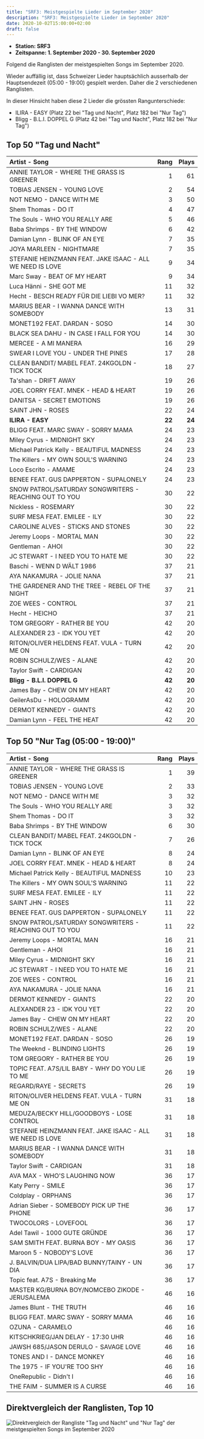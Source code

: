 ```yaml
---
title: "SRF3: Meistgespielte Lieder im September 2020"
description: "SRF3: Meistgespielte Lieder im September 2020"
date: 2020-10-02T15:00:00+02:00
draft: false
---
```


* **Station: SRF3**
* **Zeitspanne: 1. September 2020 - 30. September 2020**

Folgend die Ranglisten der meistgespielten Songs im September 2020.

Wieder auffällig ist, dass Schweizer Lieder hauptsächlich ausserhalb der Hauptsendezeit (05:00 - 19:00) gespielt werden. Daher die 2 verschiedenen Ranglisten.

In dieser Hinsicht haben diese 2 Lieder die grössten Rangunterschiede:

* ILIRA - EASY (Platz 22 bei "Tag und Nacht", Platz 182 bei "Nur Tag")
* Bligg - B.L.I. DOPPEL G (Platz 42 bei "Tag und Nacht", Platz 182 bei "Nur Tag")

## Top 50 "Tag und Nacht"

| Artist - Song | Rang | Plays |
|:-|-:|-:|
| ANNIE TAYLOR - WHERE THE GRASS IS GREENER | 1 | 61 |
| TOBIAS JENSEN - YOUNG LOVE | 2 | 54 |
| NOT NEMO - DANCE WITH ME | 3 | 50 |
| Shem Thomas - DO IT | 4 | 47 |
| The Souls - WHO YOU REALLY ARE | 5 | 46 |
| Baba Shrimps - BY THE WINDOW | 6 | 42 |
| Damian Lynn - BLINK OF AN EYE | 7 | 35 |
| JOYA MARLEEN - NIGHTMARE | 7 | 35 |
| STEFANIE HEINZMANN FEAT. JAKE ISAAC - ALL WE NEED IS LOVE | 9 | 34 |
| Marc Sway - BEAT OF MY HEART | 9 | 34 |
| Luca Hänni - SHE GOT ME | 11 | 32 |
| Hecht - BESCH READY FÜR DIE LIEBI VO MER? | 11 | 32 |
| MARIUS BEAR - I WANNA DANCE WITH SOMEBODY | 13 | 31 |
| MONET192 FEAT. DARDAN - SOSO | 14 | 30 |
| BLACK SEA DAHU - IN CASE I FALL FOR YOU | 14 | 30 |
| MERCEE - A MI MANERA | 16 | 29 |
| SWEAR I LOVE YOU - UNDER THE PINES | 17 | 28 |
| CLEAN BANDIT/ MABEL FEAT. 24KGOLDN - TICK TOCK | 18 | 27 |
| Ta'shan - DRIFT AWAY | 19 | 26 |
| JOEL CORRY FEAT. MNEK - HEAD & HEART | 19 | 26 |
| DANITSA - SECRET EMOTIONS | 19 | 26 |
| SAINT JHN - ROSES | 22 | 24 |
| **ILIRA - EASY** | **22** | **24** |
| BLIGG FEAT. MARC SWAY - SORRY MAMA | 24 | 23 |
| Miley Cyrus - MIDNIGHT SKY | 24 | 23 |
| Michael Patrick Kelly - BEAUTIFUL MADNESS | 24 | 23 |
| The Killers - MY OWN SOUL'S WARNING | 24 | 23 |
| Loco Escrito - AMAME | 24 | 23 |
| BENEE FEAT. GUS DAPPERTON - SUPALONELY | 24 | 23 |
| SNOW PATROL/SATURDAY SONGWRITERS - REACHING OUT TO YOU | 30 | 22 |
| Nickless - ROSEMARY | 30 | 22 |
| SURF MESA FEAT. EMILEE - ILY | 30 | 22 |
| CAROLINE ALVES - STICKS AND STONES | 30 | 22 |
| Jeremy Loops - MORTAL MAN | 30 | 22 |
| Gentleman - AHOI | 30 | 22 |
| JC STEWART - I NEED YOU TO HATE ME | 30 | 22 |
| Baschi - WENN D WÄLT 1986 | 37 | 21 |
| AYA NAKAMURA - JOLIE NANA | 37 | 21 |
| THE GARDENER AND THE TREE - REBEL OF THE NIGHT | 37 | 21 |
| ZOE WEES - CONTROL | 37 | 21 |
| Hecht - HEICHO | 37 | 21 |
| TOM GREGORY - RATHER BE YOU | 42 | 20 |
| ALEXANDER 23 - IDK YOU YET | 42 | 20 |
| RITON/OLIVER HELDENS FEAT. VULA - TURN ME ON | 42 | 20 |
| ROBIN SCHULZ/WES - ALANE | 42 | 20 |
| Taylor Swift - CARDIGAN | 42 | 20 |
| **Bligg - B.L.I. DOPPEL G** | **42** | **20** |
| James Bay - CHEW ON MY HEART | 42 | 20 |
| GeilerAsDu - HOLOGRAMM | 42 | 20 |
| DERMOT KENNEDY - GIANTS | 42 | 20 |
| Damian Lynn - FEEL THE HEAT | 42 | 20 |

## Top 50 "Nur Tag (05:00 - 19:00)"

| Artist - Song | Rang | Plays |
|:-|-:|-:|
| ANNIE TAYLOR - WHERE THE GRASS IS GREENER | 1 | 39 |
| TOBIAS JENSEN - YOUNG LOVE | 2 | 33 |
| NOT NEMO - DANCE WITH ME | 3 | 32 |
| The Souls - WHO YOU REALLY ARE | 3 | 32 |
| Shem Thomas - DO IT | 3 | 32 |
| Baba Shrimps - BY THE WINDOW | 6 | 30 |
| CLEAN BANDIT/ MABEL FEAT. 24KGOLDN - TICK TOCK | 7 | 26 |
| Damian Lynn - BLINK OF AN EYE | 8 | 24 |
| JOEL CORRY FEAT. MNEK - HEAD & HEART | 8 | 24 |
| Michael Patrick Kelly - BEAUTIFUL MADNESS | 10 | 23 |
| The Killers - MY OWN SOUL'S WARNING | 11 | 22 |
| SURF MESA FEAT. EMILEE - ILY | 11 | 22 |
| SAINT JHN - ROSES | 11 | 22 |
| BENEE FEAT. GUS DAPPERTON - SUPALONELY | 11 | 22 |
| SNOW PATROL/SATURDAY SONGWRITERS - REACHING OUT TO YOU | 11 | 22 |
| Jeremy Loops - MORTAL MAN | 16 | 21 |
| Gentleman - AHOI | 16 | 21 |
| Miley Cyrus - MIDNIGHT SKY | 16 | 21 |
| JC STEWART - I NEED YOU TO HATE ME | 16 | 21 |
| ZOE WEES - CONTROL | 16 | 21 |
| AYA NAKAMURA - JOLIE NANA | 16 | 21 |
| DERMOT KENNEDY - GIANTS | 22 | 20 |
| ALEXANDER 23 - IDK YOU YET | 22 | 20 |
| James Bay - CHEW ON MY HEART | 22 | 20 |
| ROBIN SCHULZ/WES - ALANE | 22 | 20 |
| MONET192 FEAT. DARDAN - SOSO | 26 | 19 |
| The Weeknd - BLINDING LIGHTS | 26 | 19 |
| TOM GREGORY - RATHER BE YOU | 26 | 19 |
| TOPIC FEAT. A7S/LIL BABY - WHY DO YOU LIE TO ME | 26 | 19 |
| REGARD/RAYE - SECRETS | 26 | 19 |
| RITON/OLIVER HELDENS FEAT. VULA - TURN ME ON | 31 | 18 |
| MEDUZA/BECKY HILL/GOODBOYS - LOSE CONTROL | 31 | 18 |
| STEFANIE HEINZMANN FEAT. JAKE ISAAC - ALL WE NEED IS LOVE | 31 | 18 |
| MARIUS BEAR - I WANNA DANCE WITH SOMEBODY | 31 | 18 |
| Taylor Swift - CARDIGAN | 31 | 18 |
| AVA MAX - WHO'S LAUGHING NOW | 36 | 17 |
| Katy Perry - SMILE | 36 | 17 |
| Coldplay - ORPHANS | 36 | 17 |
| Adrian Sieber - SOMEBODY PICK UP THE PHONE | 36 | 17 |
| TWOCOLORS - LOVEFOOL | 36 | 17 |
| Adel Tawil - 1000 GUTE GRÜNDE | 36 | 17 |
| SAM SMITH FEAT. BURNA BOY - MY OASIS | 36 | 17 |
| Maroon 5 - NOBODY'S LOVE | 36 | 17 |
| J. BALVIN/DUA LIPA/BAD BUNNY/TAINY - UN DIA | 36 | 17 |
| Topic feat. A7S - Breaking Me | 36 | 17 |
| MASTER KG/BURNA BOY/NOMCEBO ZIKODE - JERUSALEMA | 46 | 16 |
| James Blunt - THE TRUTH | 46 | 16 |
| BLIGG FEAT. MARC SWAY - SORRY MAMA | 46 | 16 |
| OZUNA - CARAMELO | 46 | 16 |
| KITSCHKRIEG/JAN DELAY - 17:30 UHR | 46 | 16 |
| JAWSH 685/JASON DERULO - SAVAGE LOVE | 46 | 16 |
| TONES AND I - DANCE MONKEY | 46 | 16 |
| The 1975 - IF YOU'RE TOO SHY | 46 | 16 |
| OneRepublic - Didn't I | 46 | 16 |
| THE FAIM - SUMMER IS A CURSE | 46 | 16 |

## Direktvergleich der Ranglisten, Top 10

![Direktvergleich der Rangliste "Tag und Nacht" und "Nur Tag" der meistgespielten Songs im September 2020](image.png)

